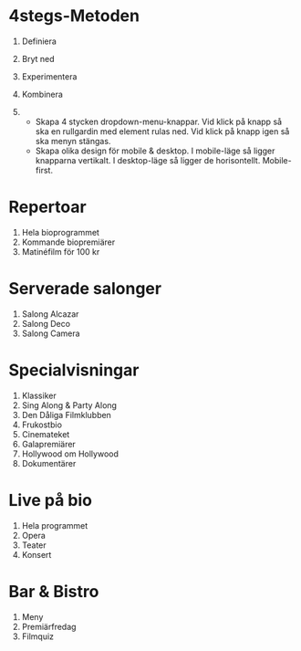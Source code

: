 # 4stegs-Metoden

1. Definiera
2. Bryt ned
3. Experimentera
4. Kombinera


1. 
   * Skapa 4 stycken dropdown-menu-knappar. Vid klick på knapp så ska en rullgardin med <a> element rulas ned. Vid klick på knapp igen så ska menyn stängas. 
   * Skapa olika design för mobile & desktop. I mobile-läge så ligger knapparna vertikalt. I desktop-läge så ligger de horisontellt. Mobile-first.  




# Repertoar
1. Hela bioprogrammet
2. Kommande biopremiärer
3. Matinéfilm för 100 kr

# Serverade salonger
1. Salong Alcazar
2. Salong Deco
3. Salong Camera

# Specialvisningar
1. Klassiker
2. Sing Along & Party Along
3. Den Dåliga Filmklubben
4. Frukostbio
5. Cinemateket
6. Galapremiärer
7. Hollywood om Hollywood
8. Dokumentärer

# Live på bio 
1. Hela programmet
2. Opera
3. Teater
4. Konsert

# Bar & Bistro
1. Meny
2. Premiärfredag
3. Filmquiz